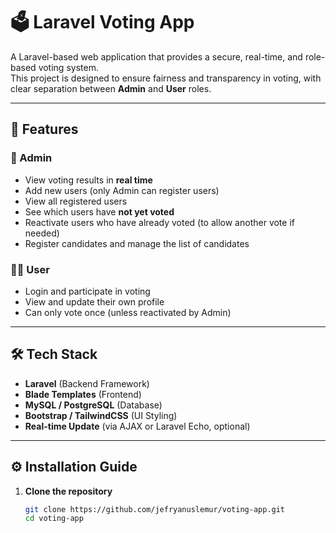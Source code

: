 # 🗳️ Laravel Voting App

A Laravel-based web application that provides a secure, real-time, and role-based voting system.  
This project is designed to ensure fairness and transparency in voting, with clear separation between **Admin** and **User** roles.

---

## 🚀 Features

### 👑 Admin
- View voting results in **real time**
- Add new users (only Admin can register users)
- View all registered users
- See which users have **not yet voted**
- Reactivate users who have already voted (to allow another vote if needed)
- Register candidates and manage the list of candidates

### 🙋‍♂️ User
- Login and participate in voting
- View and update their own profile
- Can only vote once (unless reactivated by Admin)

---

## 🛠️ Tech Stack
- **Laravel** (Backend Framework)
- **Blade Templates** (Frontend)
- **MySQL / PostgreSQL** (Database)
- **Bootstrap / TailwindCSS** (UI Styling)
- **Real-time Update** (via AJAX or Laravel Echo, optional)

---

## ⚙️ Installation Guide

1. **Clone the repository**
   ```bash
   git clone https://github.com/jefryanuslemur/voting-app.git
   cd voting-app
